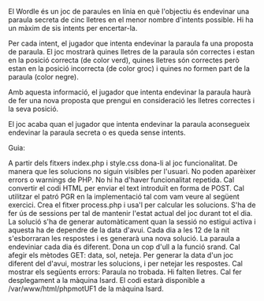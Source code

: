 El Wordle és un joc de paraules en línia en què l'objectiu és endevinar una paraula secreta de cinc lletres en el menor nombre d'intents possible. Hi ha un màxim de sis intents per encertar-la.

Per cada intent, el jugador que intenta endevinar la paraula fa una proposta de paraula. El joc mostrarà quines lletres de la paraula són correctes i estan en la posició correcta (de color verd), quines lletres són correctes però estan en la posició incorrecta (de color groc) i quines no formen part de la paraula (color negre). 

Amb aquesta informació, el jugador que intenta endevinar la paraula haurà de fer una nova proposta que prengui en consideració les lletres correctes i la seva posició.

El joc acaba quan el jugador que intenta endevinar la paraula aconsegueix endevinar la paraula secreta o es queda sense intents.

Guia:

A partir dels fitxers index.php i style.css dona-li al joc funcionalitat. De manera que les solucions no siguin visibles per l'usuari.
No poden aparèixer errors o warnings de PHP.
No hi ha d'haver funcionalitat repetida.
Cal convertir el codi HTML per enviar el text introduït en forma de POST.
Cal utilitzar el patró PGR en la implementació tal com vam veure al següent exercici.
Crea el fitxer process.php i usa'l per calcular les solucions.
S'ha de fer ús de sessions per tal de mantenir l'estat actual del joc durant tot el dia.
La solució s'ha de generar automàticament quan la sessió no estigui activa i aquesta ha de dependre de la data d'avui.
Cada dia a les 12 de la nit s'esborraran les respostes i es generarà una nova solució.
La paraula a endeviniar cada dia és diferent. Dona un cop d'ull a la funció srand.
Cal afegir els mètodes GET: data, sol, neteja. Per generar la data d'un joc diferent del d'avui, mostrar les solucions, i per netejar les respostes.
Cal mostrar els següents errors:
Paraula no trobada.
Hi falten lletres.
Cal fer desplegament a la màquina Isard. El codi estarà disponible a /var/www/html/phpmotUF1 de la màquina Isard.